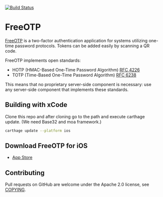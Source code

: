 [![Build Status](https://travis-ci.org/freeotp/freeotp-ios.svg?branch=master)](https://travis-ci.org/freeotp/freeotp-ios)

# FreeOTP

[FreeOTP](https://freeotp.github.io/) is a two-factor authentication application for systems
utilizing one-time password protocols. Tokens can be added easily by scanning a QR code.

FreeOTP implements open standards:

* HOTP (HMAC-Based One-Time Password Algorithm) [RFC 4226](http://www.ietf.org/rfc/rfc4226.txt)
* TOTP (Time-Based One-Time Password Algorithm) [RFC 6238](http://www.ietf.org/rfc/rfc6238.txt)

This means that no proprietary server-side component is necessary: use any server-side component
that implements these standards.

## Building with xCode
Clone this repo and after cloning go to the path and execute carthage update. (We need Base32 and moa framework.)
```sh
carthage update --platform ios
```

## Download FreeOTP for iOS

* [App Store](https://itunes.apple.com/us/app/freeotp-authenticator/id872559395?mt=8)

## Contributing

Pull requests on GitHub are welcome under the Apache 2.0 license, see [COPYING](COPYING).
